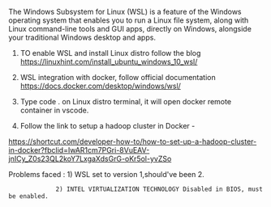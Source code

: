 
The Windows Subsystem for Linux (WSL) is a feature of the Windows operating system that enables you to run a Linux file system, 
along with Linux command-line tools and GUI apps, directly on Windows, alongside your traditional Windows desktop and apps.

1) TO enable WSL and install Linux distro follow the blog https://linuxhint.com/install_ubuntu_windows_10_wsl/

2) WSL integration with docker, follow official documentation https://docs.docker.com/desktop/windows/wsl/

3) Type code . on Linux distro terminal, it will open docker remote container in vscode.

4) Follow the link to setup a hadoop cluster in Docker -

https://shortcut.com/developer-how-to/how-to-set-up-a-hadoop-cluster-in-docker?fbclid=IwAR1cm7PGri-8VuEAV-jnICy_Z0s23QL2koY7LxgaXdsGrG-oKr5ol-yvZSo

Problems faced : 1) WSL set to version 1,should've been 2.

                 2) INTEL VIRTUALIZATION TECHNOLOGY Disabled in BIOS, must be enabled.
